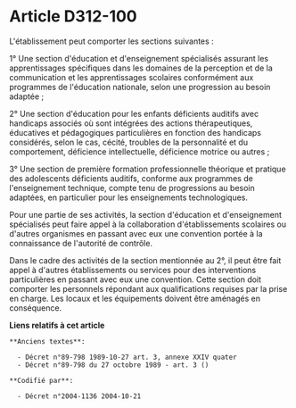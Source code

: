# Article D312-100

L'établissement peut comporter les sections suivantes :

1° Une section d'éducation et d'enseignement spécialisés assurant les apprentissages spécifiques dans les domaines de la
perception et de la communication et les apprentissages scolaires conformément aux programmes de l'éducation nationale, selon
une progression au besoin adaptée ;

2° Une section d'éducation pour les enfants déficients auditifs avec handicaps associés où sont intégrées des actions
thérapeutiques, éducatives et pédagogiques particulières en fonction des handicaps considérés, selon le cas, cécité, troubles
de la personnalité et du comportement, déficience intellectuelle, déficience motrice ou autres ;

3° Une section de première formation professionnelle théorique et pratique des adolescents déficients auditifs, conforme aux
programmes de l'enseignement technique, compte tenu de progressions au besoin adaptées, en particulier pour les enseignements
technologiques.

Pour une partie de ses activités, la section d'éducation et d'enseignement spécialisés peut faire appel à la collaboration
d'établissements scolaires ou d'autres organismes en passant avec eux une convention portée à la connaissance de l'autorité
de contrôle.

Dans le cadre des activités de la section mentionnée au 2°, il peut être fait appel à d'autres établissements ou services
pour des interventions particulières en passant avec eux une convention. Cette section doit comporter les personnels
répondant aux qualifications requises par la prise en charge. Les locaux et les équipements doivent être aménagés en
conséquence.

**Liens relatifs à cet article**

	**Anciens textes**:

	  - Décret n°89-798 1989-10-27 art. 3, annexe XXIV quater
	  - Décret n°89-798 du 27 octobre 1989 - art. 3 ()

	**Codifié par**:

	  - Décret n°2004-1136 2004-10-21
